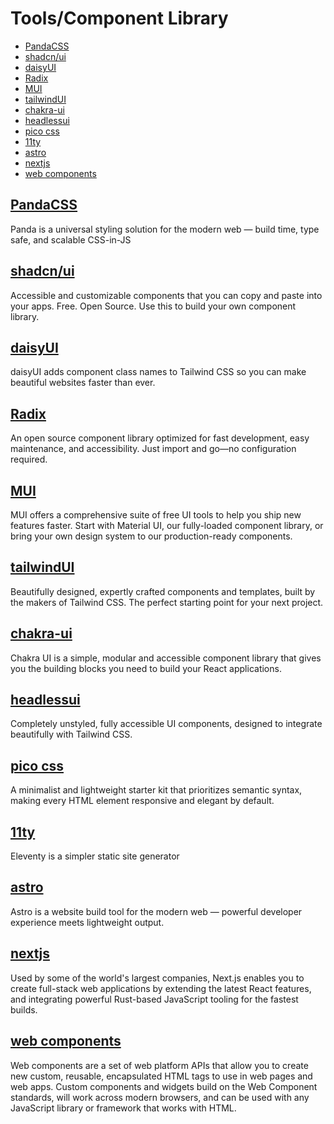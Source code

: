 # Tools/Component Library
- [PandaCSS](#pandacss)
- [shadcn/ui](#shadcnui)
- [daisyUI](#daisyui)
- [Radix](#radix)
- [MUI](#mui)
- [tailwindUI](#tailwindui)
- [chakra-ui](#chakra-ui)
- [headlessui](#headlessui)
- [pico css](#pico-css)
- [11ty](#11ty)
- [astro](#astro)
- [nextjs](#nextjs)
- [web components](web-components)

## [PandaCSS](https://panda-css.com/)
Panda is a universal styling solution for the modern web —
build time, type safe, and scalable CSS-in-JS

## [shadcn/ui](https://ui.shadcn.com/)
Accessible and customizable components that you can copy and paste into your apps. Free. Open Source. Use this to build your own component library.

## [daisyUI](https://daisyui.com/)
daisyUI adds component class names to Tailwind CSS
so you can make beautiful websites faster than ever.

## [Radix](https://www.radix-ui.com/)
An open source component library optimized for fast development, easy maintenance, and accessibility. Just import and go—no configuration required.

## [MUI](https://mui.com/)
MUI offers a comprehensive suite of free UI tools to help you ship new features faster. Start with Material UI, our fully-loaded component library, or bring your own design system to our production-ready components.

## [tailwindUI](https://tailwindui.com/)
Beautifully designed, expertly crafted components and templates, built by the makers of Tailwind CSS. The perfect starting point for your next project.

## [chakra-ui](https://chakra-ui.com/)
Chakra UI is a simple, modular and accessible component library that gives you the building blocks you need to build your React applications.

## [headlessui](https://headlessui.com/)
Completely unstyled, fully accessible UI components, designed to integrate beautifully with Tailwind CSS.

## [pico css](https://picocss.com/)
A minimalist and lightweight starter kit that prioritizes semantic syntax, making every HTML element responsive and elegant by default.

## [11ty](https://www.11ty.dev/)
Eleventy is a simpler static site generator

## [astro](https://astro.build/)
Astro is a website build tool for the modern web —
powerful developer experience meets lightweight output.

## [nextjs](https://nextjs.org/)
Used by some of the world's largest companies, Next.js enables you to create full-stack web applications by extending the latest React features, and integrating powerful Rust-based JavaScript tooling for the fastest builds.

## [web components](https://www.webcomponents.org/)
Web components are a set of web platform APIs that allow you to create new custom, reusable, encapsulated HTML tags to use in web pages and web apps. Custom components and widgets build on the Web Component standards, will work across modern browsers, and can be used with any JavaScript library or framework that works with HTML.
